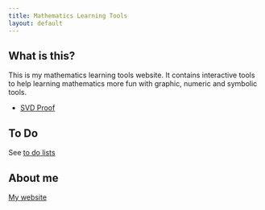 ```yaml
---
title: Mathematics Learning Tools
layout: default
---
```


## What is this?

This is my mathematics learning tools website. It contains interactive tools
to help learning mathematics more fun with graphic, numeric and symbolic tools.

- [SVD Proof](Linear-Algebra/svd-existence-proof.html)

## To Do

See [to do lists](todo.md)

## About me

[My website](https://www.masbicudo.com)
